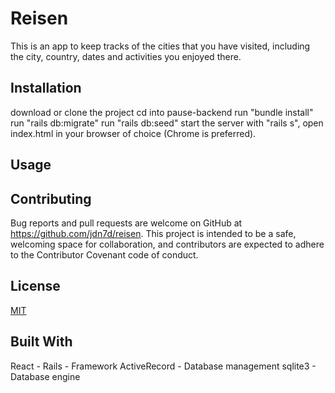 # Reisen

This is an app to keep tracks of the cities that you have visited, including the city, country, dates and activities you enjoyed there. 

## Installation

download or clone the project cd into pause-backend run "bundle install" run "rails db:migrate" run "rails db:seed" start the server with "rails s", open index.html in your browser of choice (Chrome is preferred).

## Usage


## Contributing
Bug reports and pull requests are welcome on GitHub at https://github.com/jdn7d/reisen. This project is intended to be a safe, welcoming space for collaboration, and contributors are expected to adhere to the Contributor Covenant code of conduct.

## License
[MIT](https://choosealicense.com/licenses/mit/)

## Built With
React - Rails - Framework ActiveRecord - Database management sqlite3 - Database engine